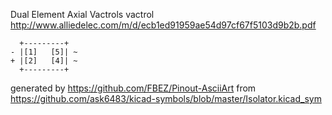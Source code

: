 Dual Element Axial Vactrols
vactrol
http://www.alliedelec.com/m/d/ecb1ed91959ae54d97cf67f5103d9b2b.pdf


	  +---------+
	- |[1]   [5]| ~
	+ |[2]   [4]| ~
	  +---------+


generated by https://github.com/FBEZ/Pinout-AsciiArt from https://github.com/ask6483/kicad-symbols/blob/master/Isolator.kicad_sym